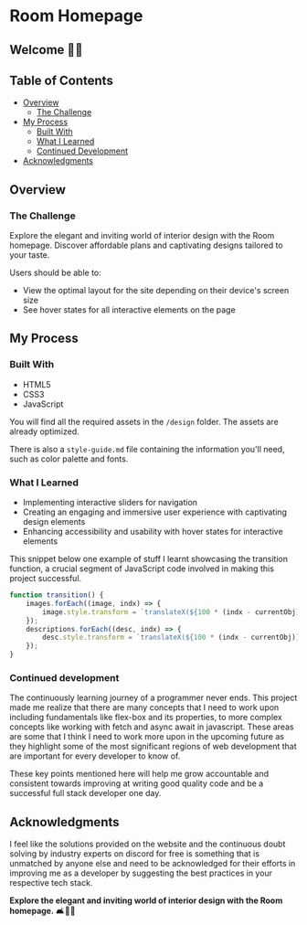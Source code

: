 # Room Homepage

## Welcome ✌🏻

## Table of Contents

- [Overview](#overview)
  - [The Challenge](#the-challenge)
- [My Process](#my-process)
  - [Built With](#built-with)
  - [What I Learned](#what-i-learned)
  - [Continued Development](#continued-development)
- [Acknowledgments](#acknowledgments)

## Overview

### The Challenge

Explore the elegant and inviting world of interior design with the Room homepage. Discover affordable plans and captivating designs tailored to your taste.

Users should be able to:

- View the optimal layout for the site depending on their device's screen size
- See hover states for all interactive elements on the page

## My Process

### Built With

- HTML5
- CSS3
- JavaScript

You will find all the required assets in the `/design` folder. The assets are already optimized.

There is also a `style-guide.md` file containing the information you'll need, such as color palette and fonts.

### What I Learned

- Implementing interactive sliders for navigation
- Creating an engaging and immersive user experience with captivating design elements
- Enhancing accessibility and usability with hover states for interactive elements

This snippet below one example of stuff I learnt showcasing the transition function, a crucial segment of JavaScript code involved in making this project successful.

```js
function transition() {
    images.forEach((image, indx) => {
        image.style.transform = `translateX(${100 * (indx - currentObj)}%)`;
    });
    descriptions.forEach((desc, indx) => {
        desc.style.transform = `translateX(${100 * (indx - currentObj)}%)`;
    });
}
```

### Continued development

The continuously learning journey of a programmer never ends. This project made me realize that there are many concepts that I need to work upon including fundamentals like flex-box and its properties, to more complex concepts like working with fetch and async await in javascript. These areas are some that I think I need to work more upon in the upcoming future as they highlight some of the most significant regions of web development that are important for every developer to know of. 

These key points mentioned here will help me grow accountable and consistent towards improving at writing good quality code and be a successful full stack developer one day.

## Acknowledgments

I feel like the solutions provided on the website and the continuous doubt solving by industry experts on discord for free is something that is unmatched by anyone else and need to be acknowledged for their efforts in improving me as a developer by suggesting the best practices in your respective tech stack.

**Explore the elegant and inviting world of interior design with the Room homepage.** 🛋️🏡✨
